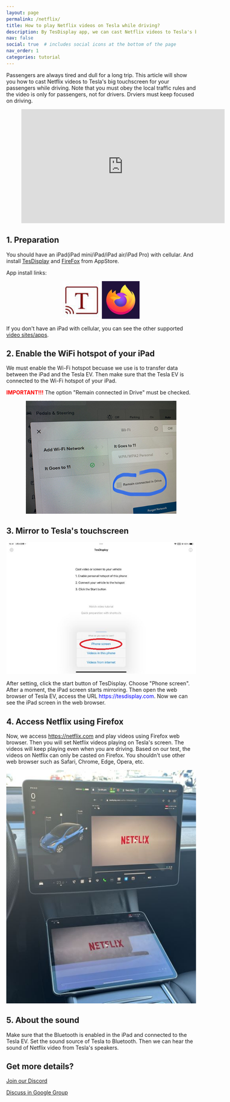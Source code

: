 ```yaml
---
layout: page
permalink: /netflix/
title: How to play Netflix videos on Tesla while driving?
description: By TesDisplay app, we can cast Netflix videos to Tesla's big touchscreen for all passengers while driving.
nav: false
social: true  # includes social icons at the bottom of the page
nav_order: 1
categories: tutorial
---
```


Passengers are always tired and dull for a long trip. This article will show you how to cast Netflix videos to Tesla's big touchscreen for your passengers while driving. Note that you must obey the local traffic rules and the video is only for passengers, not for drivers. Drviers must keep focused on driving.

<!-- blank line -->
<figure class="video-container">
  <iframe width="540" height="303" src="https://www.youtube.com/embed/O31JLO208nQ" frameborder="0" allowfullscreen="true"> </iframe>
</figure>
<!-- blank line -->

## 1. Preparation
You should have an iPad(iPad mini/iPad/iPad air/iPad Pro) with cellular.
And install <a href ="https://apps.apple.com/app/tesdisplay-screen-mirror/id6469987744">TesDisplay</a> and <a href="https://apps.apple.com/app/firefox-private-safe-browser/id989804926">FireFox</a> from AppStore.

App install links:
<p style="text-align: center;">
<a id="TesDisplay" href="https://apps.apple.com/app/tesdisplay-screen-mirror/id6469987744"><img src="/assets/img/logo.png" height="100px"></a>
<a id="FireFox" href="https://apps.apple.com/app/firefox-private-safe-browser/id989804926"><img src="/assets/img/firefox.webp" height="100px"></a>
</p>
If you don't have an iPad with cellular, you can see the other supported <a href="/sites">video sites/apps</a>.

## 2. Enable the WiFi hotspot of your iPad
<p>We must enable the Wi-Fi hotspot becuase we use is to transfer data between the iPad and the Tesla EV.
Then make sure that the Tesla EV is connected to the Wi-Fi hotspot of your iPad.</p>
<p><span style="color: red"><b>IMPORTANT!!!</b></span> The option "Remain connected in Drive" must be checked.</p>
<p style="text-align: center;"><img src="/assets/img/wifi-connected.jpg" height="300px"></p>

## 3. Mirror to Tesla's touchscreen
<p style="text-align: center;">
<img src="/assets/img/ipad-screen.jpg" alt="The start choice of TesDisplay app for using Netflix" width="540px">
</p>
After setting, click the start button of TesDisplay. Choose "Phone screen". After a moment, the iPad screen starts mirroring.
Then open the web browser of Tesla EV, access the URL <span style="color:blue">https://tesdisplay.com</span>. Now we can see the iPad screen in the web browser.

## 4. Access Netflix using Firefox
Now, we access https://netflix.com and play videos using Firefox web browser. Then you will set Netflix videos playing on Tesla's screen. The videos will keep playing even when you are driving.
Based on our test, the videos on Netflix can only be casted on Firefox. You shouldn't use other web browser such as Safari, Chrome, Edge, Opera, etc.
<p style="text-align: center;">
<img src="/assets/img/netflix.jpg" alt="mirror Netflix video to Tesla using TesDisplay" width="590px">
</p>

## 5. About the sound
Make sure that the Bluetooth is enabled in the iPad and connected to the Tesla EV.
Set the sound source of Tesla to Bluetooth.
Then we can hear the sound of Netflix video from Tesla's speakers.

## Get more details?
<p><a href ="https://discord.gg/Tvbs9uWcN9" target="_blank">Join our Discord</a></p>
<p><a href ="https://groups.google.com/g/tesla-display" target="_blank">Discuss in Google Group</a></p>